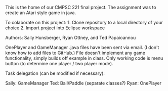 This is the home of our CMPSC 221 final project.
The assignment was to create an Atari style game in java.

To colaborate on this project:
    1. Clone repository to a local directory of your choice
    2. Import project into Eclipse workspace

Authors: Sally Hunsberger, Ryan Ottney, and Ted Papaioannou


OnePlayer and GameManager .java files have been sent via email.  (I don't know how to add files to GitHub.)
File doesn't implement any game functionality, simply builds off example in class.
Only working code is menu button (to determine one player / two player mode).

Task delegation (can be modified if necessary):

Sally:  GameManager
Ted:  Ball/Paddle (separate classes?)
Ryan:  OnePlayer

